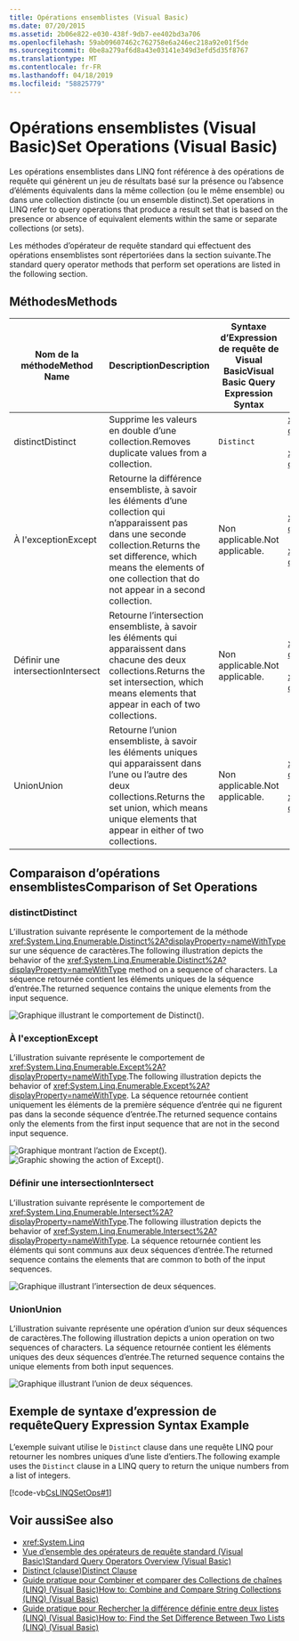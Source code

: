 ```yaml
---
title: Opérations ensemblistes (Visual Basic)
ms.date: 07/20/2015
ms.assetid: 2b06e822-e030-438f-9db7-ee402bd3a706
ms.openlocfilehash: 59ab09607462c762758e6a246ec218a92e01f5de
ms.sourcegitcommit: 0be8a279af6d8a43e03141e349d3efd5d35f8767
ms.translationtype: MT
ms.contentlocale: fr-FR
ms.lasthandoff: 04/18/2019
ms.locfileid: "58825779"
---
```

# <a name="set-operations-visual-basic"></a><span data-ttu-id="8c262-102">Opérations ensemblistes (Visual Basic)</span><span class="sxs-lookup"><span data-stu-id="8c262-102">Set Operations (Visual Basic)</span></span>
<span data-ttu-id="8c262-103">Les opérations ensemblistes dans LINQ font référence à des opérations de requête qui génèrent un jeu de résultats basé sur la présence ou l’absence d’éléments équivalents dans la même collection (ou le même ensemble) ou dans une collection distincte (ou un ensemble distinct).</span><span class="sxs-lookup"><span data-stu-id="8c262-103">Set operations in LINQ refer to query operations that produce a result set that is based on the presence or absence of equivalent elements within the same or separate collections (or sets).</span></span>  
  
 <span data-ttu-id="8c262-104">Les méthodes d’opérateur de requête standard qui effectuent des opérations ensemblistes sont répertoriées dans la section suivante.</span><span class="sxs-lookup"><span data-stu-id="8c262-104">The standard query operator methods that perform set operations are listed in the following section.</span></span>  
  
## <a name="methods"></a><span data-ttu-id="8c262-105">Méthodes</span><span class="sxs-lookup"><span data-stu-id="8c262-105">Methods</span></span>  
  
|<span data-ttu-id="8c262-106">Nom de la méthode</span><span class="sxs-lookup"><span data-stu-id="8c262-106">Method Name</span></span>|<span data-ttu-id="8c262-107">Description</span><span class="sxs-lookup"><span data-stu-id="8c262-107">Description</span></span>|<span data-ttu-id="8c262-108">Syntaxe d’Expression de requête de Visual Basic</span><span class="sxs-lookup"><span data-stu-id="8c262-108">Visual Basic Query Expression Syntax</span></span>|<span data-ttu-id="8c262-109">Informations complémentaires</span><span class="sxs-lookup"><span data-stu-id="8c262-109">More Information</span></span>|  
|-----------------|-----------------|------------------------------------------|----------------------|  
|<span data-ttu-id="8c262-110">distinct</span><span class="sxs-lookup"><span data-stu-id="8c262-110">Distinct</span></span>|<span data-ttu-id="8c262-111">Supprime les valeurs en double d’une collection.</span><span class="sxs-lookup"><span data-stu-id="8c262-111">Removes duplicate values from a collection.</span></span>|`Distinct`|<xref:System.Linq.Enumerable.Distinct%2A?displayProperty=nameWithType><br /><br /> <xref:System.Linq.Queryable.Distinct%2A?displayProperty=nameWithType>|  
|<span data-ttu-id="8c262-112">À l'exception</span><span class="sxs-lookup"><span data-stu-id="8c262-112">Except</span></span>|<span data-ttu-id="8c262-113">Retourne la différence ensembliste, à savoir les éléments d’une collection qui n’apparaissent pas dans une seconde collection.</span><span class="sxs-lookup"><span data-stu-id="8c262-113">Returns the set difference, which means the elements of one collection that do not appear in a second collection.</span></span>|<span data-ttu-id="8c262-114">Non applicable.</span><span class="sxs-lookup"><span data-stu-id="8c262-114">Not applicable.</span></span>|<xref:System.Linq.Enumerable.Except%2A?displayProperty=nameWithType><br /><br /> <xref:System.Linq.Queryable.Except%2A?displayProperty=nameWithType>|  
|<span data-ttu-id="8c262-115">Définir une intersection</span><span class="sxs-lookup"><span data-stu-id="8c262-115">Intersect</span></span>|<span data-ttu-id="8c262-116">Retourne l’intersection ensembliste, à savoir les éléments qui apparaissent dans chacune des deux collections.</span><span class="sxs-lookup"><span data-stu-id="8c262-116">Returns the set intersection, which means elements that appear in each of two collections.</span></span>|<span data-ttu-id="8c262-117">Non applicable.</span><span class="sxs-lookup"><span data-stu-id="8c262-117">Not applicable.</span></span>|<xref:System.Linq.Enumerable.Intersect%2A?displayProperty=nameWithType><br /><br /> <xref:System.Linq.Queryable.Intersect%2A?displayProperty=nameWithType>|  
|<span data-ttu-id="8c262-118">Union</span><span class="sxs-lookup"><span data-stu-id="8c262-118">Union</span></span>|<span data-ttu-id="8c262-119">Retourne l’union ensembliste, à savoir les éléments uniques qui apparaissent dans l’une ou l’autre des deux collections.</span><span class="sxs-lookup"><span data-stu-id="8c262-119">Returns the set union, which means unique elements that appear in either of two collections.</span></span>|<span data-ttu-id="8c262-120">Non applicable.</span><span class="sxs-lookup"><span data-stu-id="8c262-120">Not applicable.</span></span>|<xref:System.Linq.Enumerable.Union%2A?displayProperty=nameWithType><br /><br /> <xref:System.Linq.Queryable.Union%2A?displayProperty=nameWithType>|  
  
## <a name="comparison-of-set-operations"></a><span data-ttu-id="8c262-121">Comparaison d’opérations ensemblistes</span><span class="sxs-lookup"><span data-stu-id="8c262-121">Comparison of Set Operations</span></span>  
  
### <a name="distinct"></a><span data-ttu-id="8c262-122">distinct</span><span class="sxs-lookup"><span data-stu-id="8c262-122">Distinct</span></span>  
 <span data-ttu-id="8c262-123">L’illustration suivante représente le comportement de la méthode <xref:System.Linq.Enumerable.Distinct%2A?displayProperty=nameWithType> sur une séquence de caractères.</span><span class="sxs-lookup"><span data-stu-id="8c262-123">The following illustration depicts the behavior of the <xref:System.Linq.Enumerable.Distinct%2A?displayProperty=nameWithType> method on a sequence of characters.</span></span> <span data-ttu-id="8c262-124">La séquence retournée contient les éléments uniques de la séquence d’entrée.</span><span class="sxs-lookup"><span data-stu-id="8c262-124">The returned sequence contains the unique elements from the input sequence.</span></span>  
  
 ![Graphique illustrant le comportement de Distinct&#40;&#41;.](./media/set-operations/distinct-method-behavior.png)  
  
### <a name="except"></a><span data-ttu-id="8c262-126">À l'exception</span><span class="sxs-lookup"><span data-stu-id="8c262-126">Except</span></span>  
 <span data-ttu-id="8c262-127">L’illustration suivante représente le comportement de <xref:System.Linq.Enumerable.Except%2A?displayProperty=nameWithType>.</span><span class="sxs-lookup"><span data-stu-id="8c262-127">The following illustration depicts the behavior of <xref:System.Linq.Enumerable.Except%2A?displayProperty=nameWithType>.</span></span> <span data-ttu-id="8c262-128">La séquence retournée contient uniquement les éléments de la première séquence d’entrée qui ne figurent pas dans la seconde séquence d’entrée.</span><span class="sxs-lookup"><span data-stu-id="8c262-128">The returned sequence contains only the elements from the first input sequence that are not in the second input sequence.</span></span>  
  
 <span data-ttu-id="8c262-129">![Graphique montrant l’action de Except&#40;&#41;.](./media/set-operations/except-behavior-graphic.png "Montre le comportement de Except.")</span><span class="sxs-lookup"><span data-stu-id="8c262-129">![Graphic showing the action of Except&#40;&#41;.](./media/set-operations/except-behavior-graphic.png "Shows the behavior of Except.")</span></span>  
  
### <a name="intersect"></a><span data-ttu-id="8c262-130">Définir une intersection</span><span class="sxs-lookup"><span data-stu-id="8c262-130">Intersect</span></span>  
 <span data-ttu-id="8c262-131">L’illustration suivante représente le comportement de <xref:System.Linq.Enumerable.Intersect%2A?displayProperty=nameWithType>.</span><span class="sxs-lookup"><span data-stu-id="8c262-131">The following illustration depicts the behavior of <xref:System.Linq.Enumerable.Intersect%2A?displayProperty=nameWithType>.</span></span> <span data-ttu-id="8c262-132">La séquence retournée contient les éléments qui sont communs aux deux séquences d’entrée.</span><span class="sxs-lookup"><span data-stu-id="8c262-132">The returned sequence contains the elements that are common to both of the input sequences.</span></span>  
  
 ![Graphique illustrant l’intersection de deux séquences.](./media/set-operations/intersection-two-sequences.png)    
### <a name="union"></a><span data-ttu-id="8c262-134">Union</span><span class="sxs-lookup"><span data-stu-id="8c262-134">Union</span></span>  
 <span data-ttu-id="8c262-135">L’illustration suivante représente une opération d’union sur deux séquences de caractères.</span><span class="sxs-lookup"><span data-stu-id="8c262-135">The following illustration depicts a union operation on two sequences of characters.</span></span> <span data-ttu-id="8c262-136">La séquence retournée contient les éléments uniques des deux séquences d’entrée.</span><span class="sxs-lookup"><span data-stu-id="8c262-136">The returned sequence contains the unique elements from both input sequences.</span></span>  
  
 ![Graphique illustrant l’union de deux séquences.](./media/set-operations/union-operation-two-sequences.png)    
## <a name="query-expression-syntax-example"></a><span data-ttu-id="8c262-138">Exemple de syntaxe d’expression de requête</span><span class="sxs-lookup"><span data-stu-id="8c262-138">Query Expression Syntax Example</span></span>  
 <span data-ttu-id="8c262-139">L’exemple suivant utilise le `Distinct` clause dans une requête LINQ pour retourner les nombres uniques d’une liste d’entiers.</span><span class="sxs-lookup"><span data-stu-id="8c262-139">The following example uses the `Distinct` clause in a LINQ query to return the unique numbers from a list of integers.</span></span>  
  
 [!code-vb[CsLINQSetOps#1](~/samples/snippets/visualbasic/VS_Snippets_VBCSharp/CsLINQSetOps/VB/setops.vb#1)]  
  
## <a name="see-also"></a><span data-ttu-id="8c262-140">Voir aussi</span><span class="sxs-lookup"><span data-stu-id="8c262-140">See also</span></span>

- <xref:System.Linq>
- [<span data-ttu-id="8c262-141">Vue d’ensemble des opérateurs de requête standard (Visual Basic)</span><span class="sxs-lookup"><span data-stu-id="8c262-141">Standard Query Operators Overview (Visual Basic)</span></span>](../../../../visual-basic/programming-guide/concepts/linq/standard-query-operators-overview.md)
- [<span data-ttu-id="8c262-142">Distinct (clause)</span><span class="sxs-lookup"><span data-stu-id="8c262-142">Distinct Clause</span></span>](../../../../visual-basic/language-reference/queries/distinct-clause.md)
- [<span data-ttu-id="8c262-143">Guide pratique pour Combiner et comparer des Collections de chaînes (LINQ) (Visual Basic)</span><span class="sxs-lookup"><span data-stu-id="8c262-143">How to: Combine and Compare String Collections (LINQ) (Visual Basic)</span></span>](../../../../visual-basic/programming-guide/concepts/linq/how-to-combine-and-compare-string-collections-linq.md)
- [<span data-ttu-id="8c262-144">Guide pratique pour Rechercher la différence définie entre deux listes (LINQ) (Visual Basic)</span><span class="sxs-lookup"><span data-stu-id="8c262-144">How to: Find the Set Difference Between Two Lists (LINQ) (Visual Basic)</span></span>](../../../../visual-basic/programming-guide/concepts/linq/how-to-find-the-set-difference-between-two-lists-linq.md)
